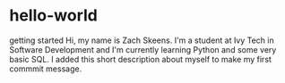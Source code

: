 # hello-world
getting started
Hi, my name is Zach Skeens. I'm a student at Ivy Tech in Software Development and I'm currently learning Python and some very basic SQL. 
I added this short description about myself to make my first commmit message. 
